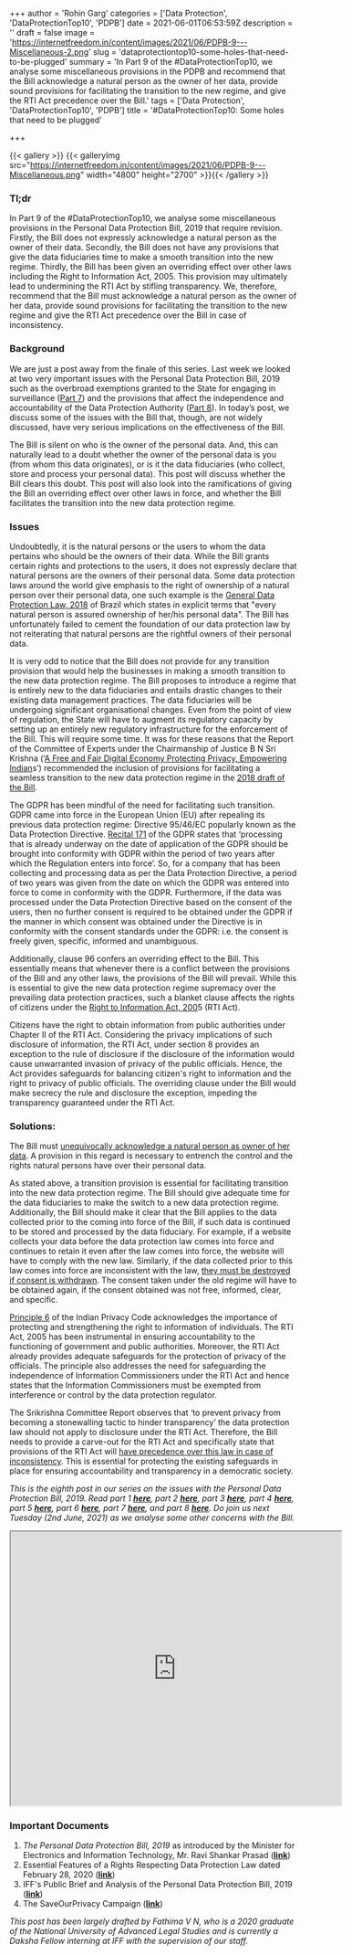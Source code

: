 +++
author = 'Rohin Garg'
categories = ['Data Protection', 'DataProtectionTop10', 'PDPB']
date = 2021-06-01T06:53:59Z
description = ''
draft = false
image = 'https://internetfreedom.in/content/images/2021/06/PDPB-9---Miscellaneous-2.png'
slug = 'dataprotectiontop10-some-holes-that-need-to-be-plugged'
summary = 'In Part 9 of the #DataProtectionTop10, we analyse some miscellaneous provisions in the PDPB and recommend that the Bill acknowledge a natural person as the owner of her data, provide sound provisions for facilitating the transition to the new regime, and give the RTI Act precedence over the Bill.'
tags = ['Data Protection', 'DataProtectionTop10', 'PDPB']
title = '#DataProtectionTop10: Some holes that need to be plugged'

+++


{{< gallery >}}
{{< galleryImg  src="https://internetfreedom.in/content/images/2021/06/PDPB-9---Miscellaneous.png" width="4800" height="2700" >}}{{< /gallery >}}

>>>> <form><script src="https://checkout.razorpay.com/v1/payment-button.js" data-payment_button_id="pl_HLkgeWGQLMuddp" async> </script> </form>

### Tl;dr

In Part 9 of the #DataProtectionTop10, we analyse some miscellaneous provisions in the Personal Data Protection Bill, 2019 that require revision. Firstly, the Bill does not expressly acknowledge a natural person as the owner of their data. Secondly, the Bill does not have any provisions that give the data fiduciaries time to make a smooth transition into the new regime. Thirdly, the Bill has been given an overriding effect over other laws including the Right to Information Act, 2005. This provision may ultimately lead to undermining the RTI Act by stifling transparency. We, therefore, recommend that the Bill must acknowledge a natural person as the owner of her data, provide sound provisions for facilitating the transition to the new regime and give the RTI Act precedence over the Bill in case of inconsistency.

### Background

We are just a post away from the finale of this series. Last week we looked at two very important issues with the Personal Data Protection Bill, 2019 such as the overbroad exemptions granted to the State for engaging in surveillance ([Part 7](https://internetfreedom.in/dataprotectiontop10-state-security-and-surveillance/)) and the provisions that affect the independence and accountability of the Data Protection Authority ([Part 8](https://internetfreedom.in/dataprotectiontop10-on-the-importance-of-a-strong-and-independent-data-protection-authority/)).  In today’s post, we discuss some of the issues with the Bill that, though, are not widely discussed, have very serious implications on the effectiveness of the Bill.

The Bill is silent on who is the owner of the personal data. And, this can naturally lead to a doubt whether the owner of the personal data is you (from whom this data originates), or is it the data fiduciaries (who collect, store and process your personal data). This post will discuss whether the Bill clears this doubt. This post will also look into the ramifications of giving the Bill an  overriding effect over other laws in force, and whether the Bill facilitates the transition into the new data protection regime.

### Issues

Undoubtedly, it is the natural persons or the users to whom the data pertains who should be the owners of their data. While the Bill grants certain rights and protections to the users, it does not expressly declare that natural persons are the owners of their personal data. Some data protection laws around the world give emphasis to the right of ownership of a natural person over their personal data, one such example is the [General Data Protection Law, 2018](https://iapp.org/media/pdf/resource_center/Brazilian_General_Data_Protection_Law.pdf) of Brazil which states in explicit terms that "every natural person is assured ownership of her/his personal data". The Bill has unfortunately failed to cement the foundation of our data protection law by not reiterating that natural persons are the rightful owners of their personal data.

It is very odd to notice that the Bill does not provide for any transition provision that would help the businesses in making a smooth transition to the new data protection regime. The Bill proposes to introduce a regime that is entirely new to the data fiduciaries and entails drastic changes to their existing data management practices. The data fiduciaries will be undergoing significant organisational changes. Even from the point of view of regulation,  the State will have to augment its regulatory capacity by setting up an entirely new regulatory infrastructure for the enforcement of the Bill. This will require some time. It was for these reasons that the Report of the Committee of Experts under the Chairmanship of Justice B N Sri Krishna (‘[A Free and Fair Digital Economy Protecting Privacy, Empowering Indian](https://www.meity.gov.in/writereaddata/files/Data_Protection_Committee_Report.pdf)s’) recommended the inclusion of provisions for facilitating a seamless transition to the new data protection regime in the [2018 draft of the Bill](https://www.meity.gov.in/writereaddata/files/Personal_Data_Protection_Bill,2018.pdf).

The GDPR has been mindful of the need for facilitating such transition. GDPR came into force in the European Union (EU) after repealing its previous data protection regime: Directive 95/46/EC popularly known as the Data Protection Directive. [Recital 171](https://gdpr-text.com/read/recital-171/) of the GDPR states that ‘processing that is already underway on the date of application of the GDPR should be brought into conformity with GDPR within the period of two years after which the Regulation enters into force’. So, for a company that has been collecting and processing data as per the Data Protection Directive, a period of two years was given from the date on which the GDPR was entered into force to come in conformity with the GDPR. Furthermore, if the data was processed under the Data Protection Directive based on the consent of the users, then no further consent is required to be obtained under the GDPR if the manner in which consent was obtained under the Directive is in conformity with the consent standards under the  GDPR: i.e. the consent is freely given, specific, informed and unambiguous.

Additionally, clause 96 confers an overriding effect to the Bill. This essentially means that whenever there is a conflict between the provisions of the Bill and any other laws, the provisions of the Bill will prevail. While this is essential to give the new data protection regime supremacy over the prevailing data protection practices, such a blanket clause affects the rights of citizens under the [Right to Information Act, 200](https://rti.gov.in/rti-act.pdf)5 (RTI Act).

Citizens have the right to obtain information from public authorities under Chapter II of the RTI Act. Considering the privacy implications of such disclosure of information,  the RTI Act, under section 8 provides an exception to the rule of disclosure if the disclosure of the information would cause unwarranted invasion of privacy of the public officials. Hence, the Act provides safeguards for balancing citizen's right to information and the right to privacy of public officials. The overriding clause under the Bill would make secrecy the rule and disclosure the exception, impeding the transparency guaranteed under the RTI Act.

### Solutions:

The Bill must [unequivocally acknowledge a natural person as owner of her data](https://saveourprivacy.in/media/all/Brief-PDP-Bill-25.12.2020.pdf). A provision in this regard is necessary to entrench the control and the rights natural persons have over their personal data.

As stated above, a transition provision is essential for facilitating transition into the new data protection regime. The Bill should give adequate time for the data fiduciaries to make the switch to a new data protection regime. Additionally, the Bill should make it clear that the Bill applies to the data collected prior to the coming into force of the Bill, if such data is continued to be stored and processed by the data fiduciary. For example, if a website collects your data before the data protection law comes into force and continues to retain it even after the law comes into force, the website will have to comply with the new law. Similarly, if the data collected prior to this law comes into force are inconsistent with the law, [they must be destroyed if consent is withdrawn](https://saveourprivacy.in/media/all/Brief-PDP-Bill-25.12.2020.pdf). The consent taken under the old regime will have to be obtained again, if the consent obtained was not free, informed, clear, and specific.

[Principle 6](https://saveourprivacy.in/principles) of the Indian Privacy Code acknowledges the importance of protecting and strengthening the right to information of individuals. The RTI Act, 2005 has been instrumental in ensuring accountability to the functioning of government and public authorities. Moreover, the RTI Act already provides adequate safeguards for the protection of privacy of the officials. The principle also addresses the need for safeguarding the independence of Information Commissioners under the RTI Act and hence states that the Information Commissioners must be exempted from interference or control by the data protection regulator.

The Srikrishna Committee Report observes that ‘to prevent privacy from becoming a stonewalling tactic to hinder transparency’ the data protection law should not apply to disclosure under the RTI Act. Therefore, the Bill needs to provide a carve-out for the RTI Act and specifically state that provisions of the RTI Act will [have precedence over this law in case of inconsistency](https://saveourprivacy.in/media/all/Brief-PDP-Bill-25.12.2020.pdf). This is essential for protecting the existing safeguards in place for ensuring accountability and transparency in a democratic society.

_This is the eighth post in our series on the issues with the Personal Data Protection Bill, 2019. Read part 1 [**here**](https://internetfreedom.in/dataprotectiontop10-lost-in-muddled-objectives/), part 2 [**here**](https://internetfreedom.in/dataprotectiontop10-imposters-under-the-personal-data-protection-bill/), part 3 [**here**](https://internetfreedom.in/dataprotectiontop10-exceptions-to-consent-a-torn-safety-net/), part 4 [**here**](https://internetfreedom.in/dataprotectiontop10-on-the-need-to-protect/), part 5 [**here**](https://internetfreedom.in/dataprotectiontop10-voluntary-social-media-verification/), part 6 [**here**](https://internetfreedom.in/dataprotectionttop10-data-localisation-a-threat-to-free-and-open-internet/), part 7 [**here**](https://internetfreedom.in/dataprotectiontop10-state-security-and-surveillance/), and part 8 **[here](https://internetfreedom.in/dataprotectiontop10-on-the-importance-of-a-strong-and-independent-data-protection-authority/)**. Do join us next Tuesday (2nd June, 2021) as we analyse some other concerns with the Bill._

<iframe src="https://drive.google.com/file/d/1_08S7hjHPMYww92gxUy8MoXOWPjPB9tP/preview" width="580" height="480"></iframe>

### Important Documents

1. _The Personal Data Protection Bill, 2019_ as introduced by the Minister for Electronics and Information Technology, Mr. Ravi Shankar Prasad ([**link**](https://www.prsindia.org/sites/default/files/bill_files/Personal%20Data%20Protection%20Bill%2C%202019.pdf))
2. Essential Features of a Rights Respecting Data Protection Law dated February 28, 2020 ([**link**](https://internetfreedom.in/essential-features-of-a-rights-respecting-data-protection-law/))
3. IFF's Public Brief and Analysis of the Personal Data Protection Bill, 2019 ([**link**](https://saveourprivacy.in/media/all/Brief-PDP-Bill-25.12.2020.pdf))
4. The SaveOurPrivacy Campaign ([**link**](https://saveourprivacy.in/))

_This post has been largely drafted by Fathima V N, who is a 2020 graduate of the National University of Advanced Legal Studies and is currently a Daksha Fellow interning at IFF with the supervision of our staff._

> > > <form><script src="https://cdn.razorpay.com/static/widget/subscription-button.js" data-subscription_button_id="pl_HLk5qU1K35hmPH" data-button_theme="brand-color" async> </script> </form>





